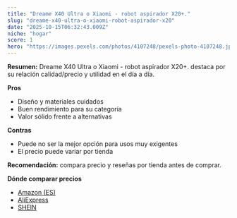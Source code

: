 ```yaml
---
title: "Dreame X40 Ultra o Xiaomi - robot aspirador X20+."
slug: "dreame-x40-ultra-o-xiaomi-robot-aspirador-x20"
date: "2025-10-15T06:32:43.009Z"
niche: "hogar"
score: 1
hero: "https://images.pexels.com/photos/4107248/pexels-photo-4107248.jpeg?auto=compress&cs=tinysrgb&fit=crop&h=627&w=1200&auto=compress&cs=tinysrgb&w=1200&h=675&fit=crop"
---
```


**Resumen:** Dreame X40 Ultra o Xiaomi - robot aspirador X20+. destaca por su relación calidad/precio y utilidad en el día a día.

**Pros**
- Diseño y materiales cuidados
- Buen rendimiento para su categoría
- Valor sólido frente a alternativas

**Contras**
- Puede no ser la mejor opción para usos muy exigentes
- El precio puede variar por tienda

**Recomendación:** compara precio y reseñas por tienda antes de comprar.

**Dónde comparar precios**
- [Amazon (ES)](https://www.amazon.es/s?k=Dreame%20X40%20Ultra%20o%20Xiaomi%20-%20robot%20aspirador%20X20%2B.&tag=teknovashop25-21)
- [AliExpress](https://www.aliexpress.com/wholesale?SearchText=Dreame%20X40%20Ultra%20o%20Xiaomi%20-%20robot%20aspirador%20X20%2B.)
- [SHEIN](https://www.shein.com/pdsearch/Dreame%20X40%20Ultra%20o%20Xiaomi%20-%20robot%20aspirador%20X20%2B.)